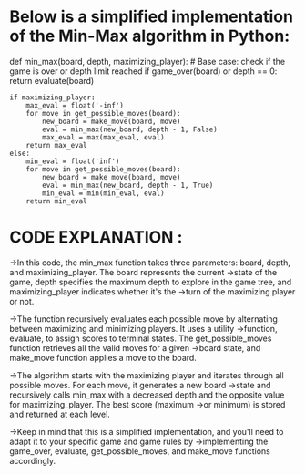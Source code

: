 
# Below is a simplified implementation of the Min-Max algorithm in Python:

def min_max(board, depth, maximizing_player):
    # Base case: check if the game is over or depth limit reached
    if game_over(board) or depth == 0:
        return evaluate(board)
    
    if maximizing_player:
        max_eval = float('-inf')
        for move in get_possible_moves(board):
            new_board = make_move(board, move)
            eval = min_max(new_board, depth - 1, False)
            max_eval = max(max_eval, eval)
        return max_eval
    else:
        min_eval = float('inf')
        for move in get_possible_moves(board):
            new_board = make_move(board, move)
            eval = min_max(new_board, depth - 1, True)
            min_eval = min(min_eval, eval)
        return min_eval

# CODE EXPLANATION :

->In this code, the min_max function takes three parameters: board, depth, and maximizing_player. The board represents the current ->state of the game, depth specifies the maximum depth to explore in the game tree, and maximizing_player indicates whether it's the ->turn of the maximizing player or not.

->The function recursively evaluates each possible move by alternating between maximizing and minimizing players. It uses a utility ->function, evaluate, to assign scores to terminal states. The get_possible_moves function retrieves all the valid moves for a given ->board state, and make_move function applies a move to the board.

->The algorithm starts with the maximizing player and iterates through all possible moves. For each move, it generates a new board ->state and recursively calls min_max with a decreased depth and the opposite value for maximizing_player. The best score (maximum ->or minimum) is stored and returned at each level.

->Keep in mind that this is a simplified implementation, and you'll need to adapt it to your specific game and game rules by ->implementing the game_over, evaluate, get_possible_moves, and make_move functions accordingly.
